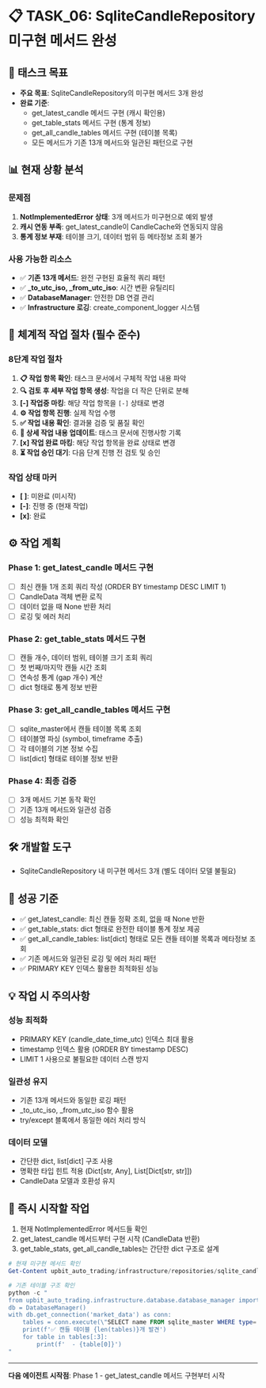 # 📋 TASK_06: SqliteCandleRepository 미구현 메서드 완성

## 🎯 태스크 목표
- **주요 목표**: SqliteCandleRepository의 미구현 메서드 3개 완성
- **완료 기준**:
  - get_latest_candle 메서드 구현 (캐시 확인용)
  - get_table_stats 메서드 구현 (통계 정보)
  - get_all_candle_tables 메서드 구현 (테이블 목록)
  - 모든 메서드가 기존 13개 메서드와 일관된 패턴으로 구현

## 📊 현재 상황 분석
### 문제점
1. **NotImplementedError 상태**: 3개 메서드가 미구현으로 예외 발생
2. **캐시 연동 부족**: get_latest_candle이 CandleCache와 연동되지 않음
3. **통계 정보 부재**: 테이블 크기, 데이터 범위 등 메타정보 조회 불가

### 사용 가능한 리소스
- ✅ **기존 13개 메서드**: 완전 구현된 효율적 쿼리 패턴
- ✅ **_to_utc_iso, _from_utc_iso**: 시간 변환 유틸리티
- ✅ **DatabaseManager**: 안전한 DB 연결 관리
- ✅ **Infrastructure 로깅**: create_component_logger 시스템

## 🔄 체계적 작업 절차 (필수 준수)
### 8단계 작업 절차
1. **📋 작업 항목 확인**: 태스크 문서에서 구체적 작업 내용 파악
2. **🔍 검토 후 세부 작업 항목 생성**: 작업을 더 작은 단위로 분해
3. **[-] 작업중 마킹**: 해당 작업 항목을 `[-]` 상태로 변경
4. **⚙️ 작업 항목 진행**: 실제 작업 수행
5. **✅ 작업 내용 확인**: 결과물 검증 및 품질 확인
6. **📝 상세 작업 내용 업데이트**: 태스크 문서에 진행사항 기록
7. **[x] 작업 완료 마킹**: 해당 작업 항목을 완료 상태로 변경
8. **⏳ 작업 승인 대기**: 다음 단계 진행 전 검토 및 승인

### 작업 상태 마커
- **[ ]**: 미완료 (미시작)
- **[-]**: 진행 중 (현재 작업)
- **[x]**: 완료

## ⚙️ 작업 계획
### Phase 1: get_latest_candle 메서드 구현
- [ ] 최신 캔들 1개 조회 쿼리 작성 (ORDER BY timestamp DESC LIMIT 1)
- [ ] CandleData 객체 변환 로직
- [ ] 데이터 없을 때 None 반환 처리
- [ ] 로깅 및 에러 처리

### Phase 2: get_table_stats 메서드 구현
- [ ] 캔들 개수, 데이터 범위, 테이블 크기 조회 쿼리
- [ ] 첫 번째/마지막 캔들 시간 조회
- [ ] 연속성 통계 (gap 개수) 계산
- [ ] dict 형태로 통계 정보 반환

### Phase 3: get_all_candle_tables 메서드 구현
- [ ] sqlite_master에서 캔들 테이블 목록 조회
- [ ] 테이블명 파싱 (symbol, timeframe 추출)
- [ ] 각 테이블의 기본 정보 수집
- [ ] list[dict] 형태로 테이블 정보 반환

### Phase 4: 최종 검증
- [ ] 3개 메서드 기본 동작 확인
- [ ] 기존 13개 메서드와 일관성 검증
- [ ] 성능 최적화 확인

## 🛠️ 개발할 도구
- SqliteCandleRepository 내 미구현 메서드 3개 (별도 데이터 모델 불필요)

## 🎯 성공 기준
- ✅ get_latest_candle: 최신 캔들 정확 조회, 없을 때 None 반환
- ✅ get_table_stats: dict 형태로 완전한 테이블 통계 정보 제공
- ✅ get_all_candle_tables: list[dict] 형태로 모든 캔들 테이블 목록과 메타정보 조회
- ✅ 기존 메서드와 일관된 로깅 및 에러 처리 패턴
- ✅ PRIMARY KEY 인덱스 활용한 최적화된 성능

## 💡 작업 시 주의사항
### 성능 최적화
- PRIMARY KEY (candle_date_time_utc) 인덱스 최대 활용
- timestamp 인덱스 활용 (ORDER BY timestamp DESC)
- LIMIT 1 사용으로 불필요한 데이터 스캔 방지

### 일관성 유지
- 기존 13개 메서드와 동일한 로깅 패턴
- _to_utc_iso, _from_utc_iso 함수 활용
- try/except 블록에서 동일한 에러 처리 방식

### 데이터 모델
- 간단한 dict, list[dict] 구조 사용
- 명확한 타입 힌트 적용 (Dict[str, Any], List[Dict[str, str]])
- CandleData 모델과 호환성 유지

## 🚀 즉시 시작할 작업
1. 현재 NotImplementedError 메서드들 확인
2. get_latest_candle 메서드부터 구현 시작 (CandleData 반환)
3. get_table_stats, get_all_candle_tables는 간단한 dict 구조로 설계

```powershell
# 현재 미구현 메서드 확인
Get-Content upbit_auto_trading/infrastructure/repositories/sqlite_candle_repository.py | Select-String -Pattern "NotImplementedError" -Context 2

# 기존 테이블 구조 확인
python -c "
from upbit_auto_trading.infrastructure.database.database_manager import DatabaseManager
db = DatabaseManager()
with db.get_connection('market_data') as conn:
    tables = conn.execute(\"SELECT name FROM sqlite_master WHERE type='table' AND name LIKE 'candles_%'\").fetchall()
    print(f'✅ 캔들 테이블 {len(tables)}개 발견')
    for table in tables[:3]:
        print(f'  - {table[0]}')
"
```

---
**다음 에이전트 시작점**: Phase 1 - get_latest_candle 메서드 구현부터 시작
